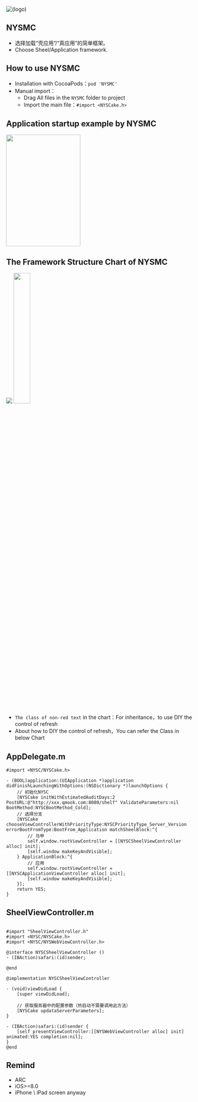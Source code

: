 ![(logo)](https://github.com/niyongsheng/NYSMC/blob/master/MC_logo.png?raw=true)
## NYSMC
* 选择加载“壳应用”/“真应用”的简单框架。
* Choose Sheel/Application framework.

## <a id="How_to_use_NYSMC"></a>How to use NYSMC
* Installation with CocoaPods：`pod 'NYSMC'`
* Manual import：
    * Drag All files in the `NYSMC` folder to project
    * Import the main file：`#import <NYSCake.h>`

## <a id="Application_startup_example_by_NYSMC"></a>Application startup example by NYSMC
<img src="http://images0.cnblogs.com/blog2015/497279/201506/141212365041650.png" width="200" height="300">

## <a id="The_Framework_Structure_Chart_of_NYSMC"></a>The Framework Structure Chart of NYSMC
![](http://images0.cnblogs.com/blog2015/497279/201506/132232456139177.png)
<img src="http://images0.cnblogs.com/blog2015/497279/201506/141358159107893.png" width="30%" height="30%">

- `The class of non-red text` in the chart：For inheritance，to use DIY the control of refresh
- About how to DIY the control of refresh，You can refer the Class in below Chart<br>

## <a id="AppDelegate.m"></a>AppDelegate.m
```objc
#import <NYSC/NYSCake.h>

- (BOOL)application:(UIApplication *)application didFinishLaunchingWithOptions:(NSDictionary *)launchOptions {
    // 初始化NYSC
    [NYSCake initWithEstimatedAuditDays:2 PostURL:@"http://xxx.qmook.com:8080/shelf" ValidateParameters:nil BootMethod:NYSCBootMethod_Cold];
    // 选择分支
    [NYSCake chooseViewControllerWithPriorityType:NYSCPriorityType_Server_Version errorBootFromType:BootFrom_Application matchSheelBlock:^{
    	// 马甲
        self.window.rootViewController = [[NYSCSheelViewController alloc] init];
        [self.window makeKeyAndVisible];
    } ApplicationBlock:^{
    	// 应用
        self.window.rootViewController = [[NYSCApplicationViewController alloc] init];
        [self.window makeKeyAndVisible];
    }];
    return YES;
}
```
## <a id="SheelViewController.m"></a>SheelViewController.m
```objc

#import "SheelViewController.h"
#import <NYSC/NYSCake.h>
#import <NYSC/NYSWebViewController.h>

@interface NYSCSheelViewController ()
- (IBAction)safari:(id)sender;

@end

@implementation NYSCSheelViewController

- (void)viewDidLoad {
    [super viewDidLoad];

    // 获取服务器中的配置参数（热启动不需要调用此方法）
    [NYSCake updataServerParameters];
}

- (IBAction)safari:(id)sender {
    [self presentViewController:[[NYSWebViewController alloc] init] animated:YES completion:nil];
}
@end
```

## Remind
* ARC
* iOS>=8.0
* iPhone \ iPad screen anyway